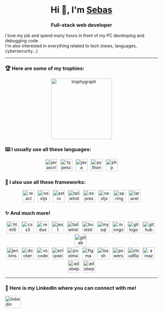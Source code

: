 <h1 align="center">Hi 👋, I'm <a href="https://sebasgrios.es" target="_blank">Sebas</a></h1>

<h3 align="center">Full-stack web developer</h3>
<p align="left">I love my job and spend many hours in front of my PC developing and debugging code.<br>I'm also interested in everything related to tech (news, languages, cybersecurity...)</p>

***

<h3 align="left">🏆 Here are some of my trophies:</h3>  
<div align="center">
  <img src="https://github-profile-trophy.vercel.app?username=sebasgrios&theme=gitdimmed&column=4&row=2&margin-h=8&no-bg=true&no-frame=true" height="200" alt="trophygraph" />
</div>

<h3 align="left">⌨️ I usually use all these languages:</h3>
<div align="center">
  <img src="https://skillicons.dev/icons?i=js" height="40" alt="javascript logo" />
  <img width="2" />
  <img src="https://skillicons.dev/icons?i=ts" height="40" alt="typescript logo" />
  <img width="2" />
  <img src="https://skillicons.dev/icons?i=java" height="40" alt="java logo" />
  <img width="2" />
  <img src="https://skillicons.dev/icons?i=py" height="40" alt="python logo" />
  <img width="2" />
  <img src="https://skillicons.dev/icons?i=php" height="40" alt="php logo" />
</div>

<h3 align="left">🔧 I also use all these frameworks:</h3>
<div align="center">
  <img src="https://skillicons.dev/icons?i=react" height="40" alt="react logo" />
  <img width="2" />
  <img src="https://skillicons.dev/icons?i=nextjs" height="40" alt="nextjs logo" />
  <img width="2" />
  <img src="https://skillicons.dev/icons?i=astro" height="40" alt="astro logo" />
  <img width="2" />
  <img src="https://skillicons.dev/icons?i=tailwind" height="40" alt="tailwindcss logo" />
  <img width="2" />
  <img src="https://skillicons.dev/icons?i=express" height="40" alt="express logo" />
  <img width="2" />
  <img src="https://skillicons.dev/icons?i=nestjs" height="40" alt="nestjs logo" />
  <img width="2" />
  <img src="https://skillicons.dev/icons?i=spring" height="40" alt="spring logo" />
  <img width="2" />
  <img src="https://skillicons.dev/icons?i=laravel" height="40" alt="laravel logo" />
</div>

<h3 align="left">✨ And much more!</h3>
<div align="center">
  <img src="https://skillicons.dev/icons?i=html" height="40" alt="html5 logo" />
  <img width="2" />
  <img src="https://skillicons.dev/icons?i=css" height="40" alt="css3 logo" />
  <img width="2" />
  <img src="https://skillicons.dev/icons?i=redux" height="40" alt="redux logo" />
  <img width="2" />
  <img src="https://skillicons.dev/icons?i=jest" height="40" alt="jest logo" />
  <img width="2" />
  <img src="https://skillicons.dev/icons?i=tailwind" height="40" alt="tailwindcss logo" />
  <img width="2" />
  <img src="https://skillicons.dev/icons?i=bootstrap" height="40" alt="bootstrap logo" />
  <img width="2" />
  <img src="https://skillicons.dev/icons?i=mysql" height="40" alt="mysql logo" />
  <img width="2" />
  <img src="https://skillicons.dev/icons?i=mongodb" height="40" alt="mongodb logo" />
  <img width="2" />
  <img src="https://skillicons.dev/icons?i=git" height="40" alt="git logo" />
  <img width="2" />
  <img src="https://skillicons.dev/icons?i=github" height="40" alt="github logo" />
  <img width="2" />
  <img src="https://skillicons.dev/icons?i=gitlab" height="40" alt="gitlab logo" />
  <img width="2" />
</div>
<div align="center">
  <img src="https://skillicons.dev/icons?i=jenkins" height="40" alt="jenkins logo" />
  <img width="2" />
  <img src="https://skillicons.dev/icons?i=docker" height="40" alt="docker logo" />
  <img width="2" />
  <img src="https://skillicons.dev/icons?i=vscode" height="40" alt="vscode logo" />
  <img width="2" />
  <img src="https://skillicons.dev/icons?i=eclipse" height="40" alt="eclipseide logo" />
  <img width="2" />
  <img src="https://skillicons.dev/icons?i=postman" height="40" alt="postman logo" />
  <img width="2" />
  <img src="https://skillicons.dev/icons?i=figma" height="40" alt="figma logo" />
  <img width="2" />
  <img src="https://skillicons.dev/icons?i=bash" height="40" alt="bash logo" />
  <img width="2" />
  <img src="https://skillicons.dev/icons?i=powershell" height="40" alt="powershell logo" />
  <img width="2" />
  <img src="https://skillicons.dev/icons?i=cloudflare" height="40" alt="cloudflare logo" />
  <img width="2" />
  <img src="https://skillicons.dev/icons?i=aws" height="40" alt="amazonwebservices logo" />
  <img width="2" />
  <img src="https://skillicons.dev/icons?i=ps" height="40" alt="adobephotoshop logo" />
  <img width="2" />
  <img src="https://skillicons.dev/icons?i=pr" height="40" alt="adobepremierepro logo" />
</div>

***

<h3 align="left">🤙 Here is my LinkedIn where you can connect with me!</h3>
<div align="left">
  <a href="https://www.linkedin.com/in/sebasgrios" target="_blank">
    <img src="https://raw.githubusercontent.com/maurodesouza/profile-readme-generator/master/src/assets/icons/social/linkedin/default.svg" width="52" height="40" alt="linkedin logo" />
  </a>
</div>
